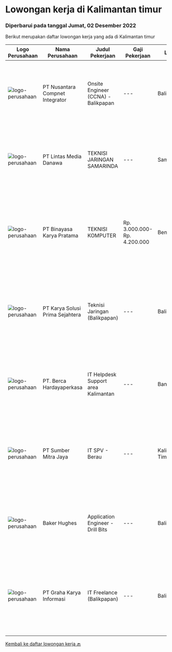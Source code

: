 
  # Lowongan kerja di Kalimantan timur

  ### Diperbarui pada tanggal Jumat, 02 Desember 2022

  Berikut merupakan daftar lowongan kerja yang ada di Kalimantan timur

  |Logo Perusahaan | Nama Perusahaan | Judul Pekerjaan | Gaji Pekerjaan | Lokasi | Deskripsi | Tanggal diunggah | Pranala |
  | -------------- | --------------- | --------------- | --------- | --------- | -------------- | ------- | ----------- |
  |![logo-perusahaan](https://image-service-cdn.seek.com.au/faf1379cb2f8ff5c87162dc20c60c0d2f63dba1c/ee4dce1061f3f616224767ad58cb2fc751b8d2dc)|PT Nusantara Compnet Integrator|Onsite Engineer (CCNA) - Balikpapan|---|Balikpapan|Job Descriptions : Analyze customer needs Provide solutions and give recommendations to the customer according to their needs Preventive and...|Senin, 28 November 2022|https://www.jobstreet.co.id/id/job/onsite-engineer-ccna-balikpapan-4122331?token=0~ba2c476a-c278-4643-8d6c-9e53af8eaaa0&sectionRank=1&jobId=jobstreet-id-job-4122331|
|![logo-perusahaan](https://image-service-cdn.seek.com.au/4cc5b4edd8a09fb41741a122f57ee79a81b9a89e/ee4dce1061f3f616224767ad58cb2fc751b8d2dc)|PT Lintas Media Danawa|TEKNISI JARINGAN SAMARINDA|---|Samarinda|Kualifikasi: Usia maksimum saat melamar adalah 28 tahun Lulusan SMK/D3/S1 (TKJ, Teknik elektro, informatika, ilmu computer) dan sejenisnya Minimal...|Senin, 28 November 2022|https://www.jobstreet.co.id/id/job/teknisi-jaringan-samarinda-4123419?token=0~ba2c476a-c278-4643-8d6c-9e53af8eaaa0&sectionRank=2&jobId=jobstreet-id-job-4123419|
|![logo-perusahaan](https://image-service-cdn.seek.com.au/7683c13df98531e06c6746a4aaa4a41636e7bb3a/ee4dce1061f3f616224767ad58cb2fc751b8d2dc)|PT Binayasa Karya Pratama|TEKNISI KOMPUTER|Rp. 3.000.000-Rp. 4.200.000|Bengkulu|Tanggung Jawab Pekerjaan: Melakukan pemantauan terhadap perangkat serta maintenance yang bersifat preventif seperti update patch Operating System dan...|Rabu, 23 November 2022|https://www.jobstreet.co.id/id/job/teknisi-komputer-4117581?token=0~ba2c476a-c278-4643-8d6c-9e53af8eaaa0&sectionRank=3&jobId=jobstreet-id-job-4117581|
|![logo-perusahaan](https://image-service-cdn.seek.com.au/bb0f2c313297f2db3d497466b95d7da85644edc0/ee4dce1061f3f616224767ad58cb2fc751b8d2dc)|PT Karya Solusi Prima Sejahtera|Teknisi Jaringan (Balikpapan)|---|Balikpapan|KUALIFIKASI Pendidikan minimal SMK Teknik Komputer &amp; Jaringan/D3 jurusan Telekomunikasi Memiliki pengalaman sebagai teknisi minimal 1 tahun ...|Kamis, 24 November 2022|https://www.jobstreet.co.id/id/job/teknisi-jaringan-balikpapan-4107142?token=0~ba2c476a-c278-4643-8d6c-9e53af8eaaa0&sectionRank=4&jobId=jobstreet-id-job-4107142|
|![logo-perusahaan](https://image-service-cdn.seek.com.au/6a76252207cfed561e664c874d4631f4aefd8409/ee4dce1061f3f616224767ad58cb2fc751b8d2dc)|PT. Berca Hardayaperkasa|IT Helpdesk Support area Kalimantan|---|Banjarmasin|Tugas &amp; Tanggung Jawab: Melakukan support helpdesk kepada seluruh karyawan (join domain, data migration, etc.) Melakukan analisa...|Rabu, 16 November 2022|https://www.jobstreet.co.id/id/job/it-helpdesk-support-area-kalimantan-4108972?token=0~ba2c476a-c278-4643-8d6c-9e53af8eaaa0&sectionRank=5&jobId=jobstreet-id-job-4108972|
|![logo-perusahaan](https://image-service-cdn.seek.com.au/f0ba1595e90ec5243d43e958e1c29680e7a44894/ee4dce1061f3f616224767ad58cb2fc751b8d2dc)|PT Sumber Mitra Jaya|IT SPV - Berau|---|Kalimantan Timur|Requirement: Candidate must possess at least Diploma/ Bachelor’s degree in Information Technology/IT Engineering/ IT related field. Required...|Senin, 07 November 2022|https://www.jobstreet.co.id/id/job/it-spv-berau-4096670?token=0~ba2c476a-c278-4643-8d6c-9e53af8eaaa0&sectionRank=6&jobId=jobstreet-id-job-4096670|
|![logo-perusahaan](https://image-service-cdn.seek.com.au/f265e6d35d90e3a2d84b670c7c68b9a179cb4668/ee4dce1061f3f616224767ad58cb2fc751b8d2dc)|Baker Hughes|Application Engineer - Drill Bits|---|Balikpapan|Are you an Application Engineer looking for a new prospect?Are you passionate about being part of a successful team?Join our Drill Bits teamBaker...|Senin, 28 November 2022|https://www.jobstreet.co.id/id/job/application-engineer-drill-bits-1033789968?token=0~ba2c476a-c278-4643-8d6c-9e53af8eaaa0&sectionRank=7&jobId=jobstreet-id-job-1033789968|
|![logo-perusahaan](https://image-service-cdn.seek.com.au/c318dd0b699c6160d2411e7473745c289633be44/ee4dce1061f3f616224767ad58cb2fc751b8d2dc)|PT Graha Karya Informasi|IT Freelance (Balikpapan)|---|Balikpapan|- Pendidikan Min SMK- Pengalaman sebagai IT / Network Engineer- Terbiasa Troubleshooting- Paham Instalasi OS- Memahami perangkat cisco- Terbiasa untuk...|Rabu, 23 November 2022|https://www.jobstreet.co.id/id/job/it-freelance-balikpapan-1033871440?token=0~ba2c476a-c278-4643-8d6c-9e53af8eaaa0&sectionRank=8&jobId=jobstreet-id-job-1033871440|


  [Kembali ke daftar lowongan kerja 🔙](../README.md#daftar-lowongan-kerja)
  
